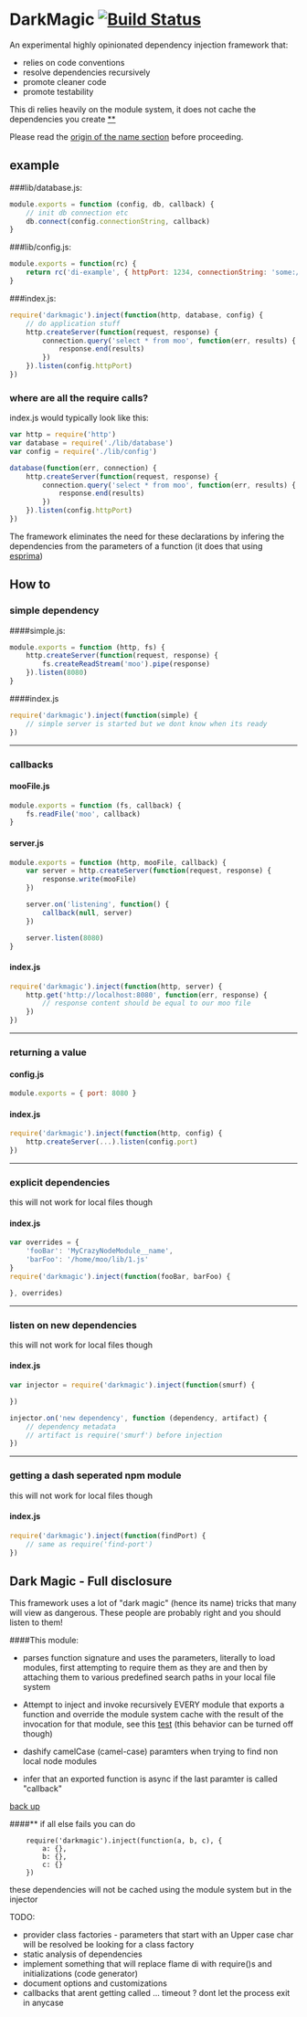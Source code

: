 # DarkMagic [![Build Status](https://secure.travis-ci.org/kessler/darkmagic.png?branch=master)](http://travis-ci.org/kessler/darkmagic)

An experimental highly opinionated dependency injection framework that:

* relies on code conventions
* resolve dependencies recursively
* promote cleaner code
* promote testability

This di relies heavily on the module system, it does not cache the dependencies you create [**](#**)

Please read the [origin of the name section](#dark-magic---full-disclosure) before proceeding.

## example
###lib/database.js:
```javascript
module.exports = function (config, db, callback) {
	// init db connection etc
	db.connect(config.connectionString, callback)
}
```
###lib/config.js:
```javascript
module.exports = function(rc) {
	return rc('di-example', { httpPort: 1234, connectionString: 'some://thing' })
}
```
###index.js:
```javascript
require('darkmagic').inject(function(http, database, config) {
	// do application stuff
	http.createServer(function(request, response) {
		connection.query('select * from moo', function(err, results) {
			response.end(results)
		})
	}).listen(config.httpPort)
})
```
### where are all the require calls?
index.js would typically look like this:
```javascript
var http = require('http')
var database = require('./lib/database')
var config = require('./lib/config')

database(function(err, connection) {
	http.createServer(function(request, response) {
		connection.query('select * from moo', function(err, results) {
			response.end(results)
		})
	}).listen(config.httpPort)
})
```
The framework eliminates the need for these declarations by infering the dependencies from the parameters of a function (it does that using [esprima](http://esprima.org/))

## How to

### simple dependency
####simple.js:
```javascript
module.exports = function (http, fs) {
	http.createServer(function(request, response) {
		fs.createReadStream('moo').pipe(response)
	}).listen(8080)
}
```
####index.js
```javascript
require('darkmagic').inject(function(simple) {
	// simple server is started but we dont know when its ready
})
```
--------------------------------
### callbacks
#### mooFile.js
```javascript
module.exports = function (fs, callback) {
	fs.readFile('moo', callback)
}
```
#### server.js
```javascript
module.exports = function (http, mooFile, callback) {
	var server = http.createServer(function(request, response) {
		response.write(mooFile)
	})

	server.on('listening', function() {
		callback(null, server)
	})

	server.listen(8080)
}
```
#### index.js
```javascript
require('darkmagic').inject(function(http, server) {
	http.get('http://localhost:8080', function(err, response) {
		// response content should be equal to our moo file
	})
})
```
--------------------------------
### returning a value
#### config.js
```javascript
module.exports = { port: 8080 }
```
#### index.js
```javascript
require('darkmagic').inject(function(http, config) {
	http.createServer(...).listen(config.port)
})
```
--------------------------------
### explicit dependencies
this will not work for local files though

#### index.js
```javascript
var overrides = {
	'fooBar': 'MyCrazyNodeModule__name',
	'barFoo': '/home/moo/lib/1.js'
}
require('darkmagic').inject(function(fooBar, barFoo) {

}, overrides)
```
--------------------------------
### listen on new dependencies
this will not work for local files though

#### index.js
```javascript
var injector = require('darkmagic').inject(function(smurf) {

})

injector.on('new dependency', function (dependency, artifact) {
	// dependency metadata
	// artifact is require('smurf') before injection
})
```
--------------------------------
### getting a dash seperated npm module
this will not work for local files though

#### index.js
```javascript
require('darkmagic').inject(function(findPort) {
	// same as require('find-port')
})
```

## Dark Magic - Full disclosure
This framework uses a lot of "dark magic" (hence its name) tricks that many will view as dangerous. These people are probably right and you should listen to them!

####This module:
- parses function signature and uses the parameters, literally to load modules, first attempting to require them as they are and then by attaching them to various predefined search paths in your local file system

- Attempt to inject and invoke recursively EVERY module that exports a function and override the module system cache with the result of the invocation for that module, see this [test](https://github.com/kessler/darkmagic/blob/master/test/Injector.test.js#L185) (this behavior can be turned off though)

- dashify camelCase (camel-case) paramters when trying to find non local node modules

- infer that an exported function is async if the last paramter is called "callback"

[back up](#darkmagic-)

####**
if all else fails you can do
```
	require('darkmagic').inject(function(a, b, c), {
		a: {},
		b: {},
		c: {}
	})
```
these dependencies will not be cached using the module system but in the injector

TODO:

- provider class factories - parameters that start with an Upper case char will be resolved be looking for a class factory
- static analysis of dependencies
- implement something that will replace flame di with require()s and initializations (code generator)
- document options and customizations
- callbacks that arent getting called ... timeout ? dont let the process exit in anycase